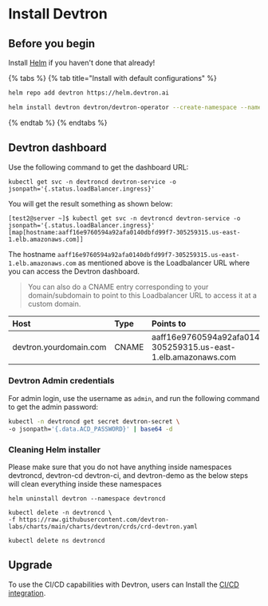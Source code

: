 # Install Devtron

## Before you begin

Install [Helm](https://helm.sh/docs/intro/install/) if you haven't done that already!

{% tabs %}
{% tab title="Install with default configurations" %}
```bash
helm repo add devtron https://helm.devtron.ai

helm install devtron devtron/devtron-operator --create-namespace --namespace devtroncd

```
{% endtab %}
{% endtabs %}

[//]: # (If you are planning to use Hyperion for `production deployments`, please refer to our recommended overrides for [Devtron Installation]&#40;override-default-devtron-installation-configs.md&#41;.)

[//]: # (## Installation status)

[//]: # ()
[//]: # (Run following command)

[//]: # ()
[//]: # (```bash)

[//]: # (kubectl -n devtroncd get installers installer-devtron -o jsonpath='{.status.sync.status}')

[//]: # (```)

## Devtron dashboard

Use the following command to get the dashboard URL:

```text
kubectl get svc -n devtroncd devtron-service -o jsonpath='{.status.loadBalancer.ingress}'
```

You will get the result something as shown below:

```text
[test2@server ~]$ kubectl get svc -n devtroncd devtron-service -o jsonpath='{.status.loadBalancer.ingress}'
[map[hostname:aaff16e9760594a92afa0140dbfd99f7-305259315.us-east-1.elb.amazonaws.com]]
```

The hostname `aaff16e9760594a92afa0140dbfd99f7-305259315.us-east-1.elb.amazonaws.com` as mentioned above is the Loadbalancer URL where you can access the Devtron dashboard.

> You can also do a CNAME entry corresponding to your domain/subdomain to point to this Loadbalancer URL to access it at a custom domain.

| Host | Type | Points to |
| :--- | :--- | :--- |
| devtron.yourdomain.com | CNAME | aaff16e9760594a92afa0140dbfd99f7-305259315.us-east-1.elb.amazonaws.com |

### Devtron Admin credentials

For admin login, use the username as `admin`, and run the following command to get the admin password:

```bash
kubectl -n devtroncd get secret devtron-secret \
-o jsonpath='{.data.ACD_PASSWORD}' | base64 -d
```

### Cleaning Helm installer

Please make sure that you do not have anything inside namespaces devtroncd, devtron-cd devtron-ci, and devtron-demo as the below steps will clean everything inside these namespaces
```
helm uninstall devtron --namespace devtroncd

kubectl delete -n devtroncd \
-f https://raw.githubusercontent.com/devtron-labs/charts/main/charts/devtron/crds/crd-devtron.yaml

kubectl delete ns devtroncd
```

## Upgrade

To use the CI/CD capabilities with Devtron, users can Install the [CI/CD integration](install-devtron-with-cicd.md).
